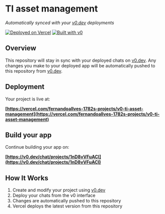 # TI asset management

*Automatically synced with your [v0.dev](https://v0.dev) deployments*

[![Deployed on Vercel](https://img.shields.io/badge/Deployed%20on-Vercel-black?style=for-the-badge&logo=vercel)](https://vercel.com/fernandoallves-1782s-projects/v0-ti-asset-management)
[![Built with v0](https://img.shields.io/badge/Built%20with-v0.dev-black?style=for-the-badge)](https://v0.dev/chat/projects/1nD8vVFuACI)

## Overview

This repository will stay in sync with your deployed chats on [v0.dev](https://v0.dev).
Any changes you make to your deployed app will be automatically pushed to this repository from [v0.dev](https://v0.dev).

## Deployment

Your project is live at:

**[https://vercel.com/fernandoallves-1782s-projects/v0-ti-asset-management](https://vercel.com/fernandoallves-1782s-projects/v0-ti-asset-management)**

## Build your app

Continue building your app on:

**[https://v0.dev/chat/projects/1nD8vVFuACI](https://v0.dev/chat/projects/1nD8vVFuACI)**

## How It Works

1. Create and modify your project using [v0.dev](https://v0.dev)
2. Deploy your chats from the v0 interface
3. Changes are automatically pushed to this repository
4. Vercel deploys the latest version from this repository
